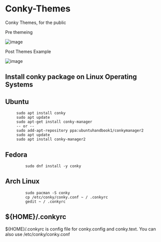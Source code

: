 # Conky-Themes
Conky Themes, for the public 

Pre themeing 

![image](https://github.com/alexdcodes/conky-themes/assets/23444429/cab432ee-6fd6-4ba9-96c1-47a8d8f82a04)

Post Themes Example

![image](https://github.com/alexdcodes/conky-themes/assets/23444429/6157fe28-44ee-4d08-a3d6-82eb7f65e761)


## Install conky package on Linux Operating Systems

## Ubuntu 

         sudo apt install conky
         sudo apt update 
         sudo apt-get install conky-manager
         -- or --
         sudo add-apt-repository ppa:ubuntuhandbook1/conkymanager2
         sudo apt update 
         sudo apt install conky-manager2
         
## Fedora

```
         sudo dnf install -y conky
```
## Arch Linux

```
         sudo pacman -S conky
         cp /etc/conky/conky.conf ~ / .conkyrc
         gedit ~ / .conkyrc
```

## ${HOME}/.conkyrc

${HOME}/.conkyrc is config file for conky.config and conky.text. You can also use /etc/conky/conky.conf 

